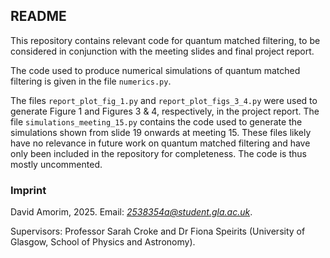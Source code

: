 ## README

This repository contains relevant code for quantum matched filtering, to be considered in conjunction with the meeting slides and final project report. 

The code used to produce numerical simulations of quantum matched filtering is given in the file `numerics.py`. 

The files `report_plot_fig_1.py` and `report_plot_figs_3_4.py` were used to generate Figure 1 and Figures 3 & 4, respectively, in the project report. The file `simulations_meeting_15.py` contains the code used to generate the simulations shown from slide 19 onwards at meeting 15. These files likely have no relevance in future work on quantum matched filtering and have only been included in the repository for completeness. The code is thus mostly uncommented.



### Imprint 

David Amorim, 2025. Email: [*2538354a@student.gla.ac.uk*](mailto:2538354a@student.gla.ac.uk). 

Supervisors: Professor Sarah Croke and Dr Fiona Speirits (University of Glasgow, School of Physics and Astronomy). 
